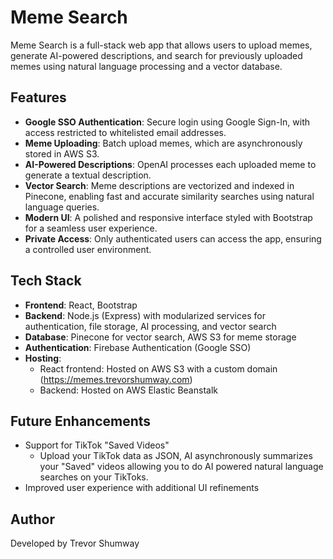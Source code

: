 # Meme Search

Meme Search is a full-stack web app that allows users to upload memes, generate AI-powered descriptions, and search for previously uploaded memes using natural language processing and a vector database.

## Features
- **Google SSO Authentication**: Secure login using Google Sign-In, with access restricted to whitelisted email addresses.
- **Meme Uploading**: Batch upload memes, which are asynchronously stored in AWS S3.
- **AI-Powered Descriptions**: OpenAI processes each uploaded meme to generate a textual description.
- **Vector Search**: Meme descriptions are vectorized and indexed in Pinecone, enabling fast and accurate similarity searches using natural language queries.
- **Modern UI**: A polished and responsive interface styled with Bootstrap for a seamless user experience.
- **Private Access**: Only authenticated users can access the app, ensuring a controlled user environment.

## Tech Stack
- **Frontend**: React, Bootstrap
- **Backend**: Node.js (Express) with modularized services for authentication, file storage, AI processing, and vector search
- **Database**: Pinecone for vector search, AWS S3 for meme storage
- **Authentication**: Firebase Authentication (Google SSO)
- **Hosting**:
  - React frontend: Hosted on AWS S3 with a custom domain (https://memes.trevorshumway.com)
  - Backend: Hosted on AWS Elastic Beanstalk

## Future Enhancements
- Support for TikTok "Saved Videos"
    - Upload your TikTok data as JSON, AI asynchronously summarizes your "Saved" videos allowing you to do AI powered natural language searches on your TikToks.
- Improved user experience with additional UI refinements

## Author
Developed by Trevor Shumway


